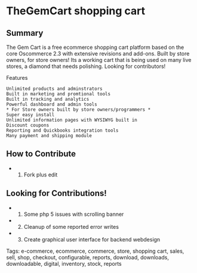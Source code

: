 TheGemCart shopping cart
=============

## Summary

The Gem Cart is a free ecommerce shopping cart platform based on the core Oscommerce 2.3 with extensive revisions and add-ons.  Built by store owners, for store owners! Its a working cart that is being used on many live stores, a diamond that needs polishing.  Looking for contributors!

Features

    Unlimited products and adminstrators
    Built in marketing and promtional tools
    Built in tracking and analytics
    Powerful dashboard and admin tools
    * For Store owners built by store owners/programmers *
    Super easy install
    Unlimited information pages with WYSIWYG built in
    Discount coupons
    Reporting and Quickbooks integration tools
    Many payment and shipping module
    
## How to Contribute
+ 1. Fork plus edit

## Looking for Contributions!
+ 1. Some php 5 issues with scrolling banner
+ 2. Cleanup of some reported error writes
+ 3. Create graphical user interface for backend webdesign


Tags: e-commerce, ecommerce, commerce, store, shopping cart, sales, sell, shop, checkout, configurable, reports, download, downloads, downloadable, digital, inventory, stock, reports
